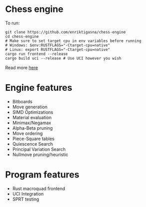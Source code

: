 # Chess engine
To run:
```
git clone https://github.com/enriktigasna/chess-engine
cd chess-engine
# Make sure to set target cpu in env variables before running
# Windows: $env:RUSTFLAGS="-Ctarget-cpu=native"
# Linux: export RUSTFLAGS="-Ctarget-cpu=native"
cargo run frontend --release
cargo build uci --release # Use UCI however you wish
```

Read more [here](https://mackan.dev/posts/Bitboard%20Chess%20Engine%20in%20Rust)
# **Engine features**
- Bitboards
- Move generation
- SIMD Optimizations
- Material evaluation
- Minimax/Negamax
- Alpha-Beta pruning
- Move ordering
- Piece-Square tables
- Quiescence Search
- Principal Variation Search
- Nullmove pruning/heuristic

# **Program features**
- Rust macroquad frontend
- UCI Integration
- SPRT testing
